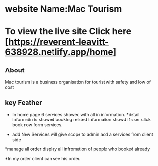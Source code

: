 # website Name:Mac Tourism
# To view the live site Click here [https://reverent-leavitt-638928.netlify.app/home]

## About
Mac tourism is a business organisation for tourist with safety and low of cost

## key Feather
* In home page 6 services showed with all in information.
*detail informatin is showed booking related information showd if user click book now  form services.

* add New Services will give scope to admin add a services from client side

*manage all order display all infromation of people who booked already 

*In  my order client can see his order.
 